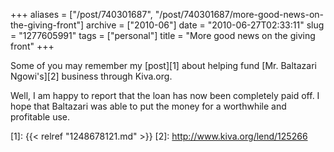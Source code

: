 +++
aliases = ["/post/740301687", "/post/740301687/more-good-news-on-the-giving-front"]
archive = ["2010-06"]
date = "2010-06-27T02:33:11"
slug = "1277605991"
tags = ["personal"]
title = "More good news on the giving front"
+++

Some of you may remember my [post][1] about helping fund [Mr. Baltazari
Ngowi's][2] business through Kiva.org.

Well, I am happy to report that the loan has now been completely paid off.
I hope that Baltazari was able to put the money for a worthwhile and
profitable use.

[1]: {{< relref "1248678121.md" >}}
[2]: http://www.kiva.org/lend/125266

